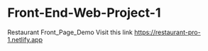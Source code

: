# Front-End-Web-Project-1
Restaurant Front_Page_Demo Visit this link https://restaurant-pro-1.netlify.app
